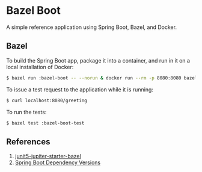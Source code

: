 # Bazel Boot

A simple reference application using Spring Boot, Bazel, and Docker.

## Bazel

To build the Spring Boot app, package it into a 
container, and run in it on a local installation of Docker:

```bash
$ bazel run :bazel-boot -- --norun & docker run --rm -p 8080:8080 bazel:bazel-boot
```

To issue a test request to the application while it is running:
```bash
$ curl localhost:8080/greeting
```

To run the tests:

```bash
$ bazel test :bazel-boot-test
```

## References

1. [junit5-jupiter-starter-bazel](https://github.com/junit-team/junit5-samples/tree/main/junit5-jupiter-starter-bazel)
1. [Spring Boot Dependency Versions](https://docs.spring.io/spring-boot/docs/current/reference/html/appendix-dependency-versions.html)
